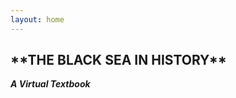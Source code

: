 ```yaml
---
layout: home
---
```


<h2 class="text-4xl">**THE BLACK SEA IN HISTORY**</h2>

_**A Virtual Textbook**_
